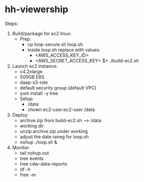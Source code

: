 # hh-viewership

Steps:
  1. Build/package for ec2 linux:
      - Prep:
        - cp loop-secure.sh loop.sh
        - inside loop.sh replace with values: 
          - <AWS_ACCESS_KEY_ID>
          - <AWS_SECRET_ACCESS_KEY>
      $> ./build-ec2.sh
  2. Launch ec2 instance:
      - c4.2xlarge
      - 500GB EBS
      - daap-s3-role
      - default security group (default VPC)
      - yum install -y tree
      - Setup:
        - /data
        - chown ec2-user:ec2-user /data
  3. Deploy:
      - archive.zip from build-ec2.sh --> /data
      - working dir
      - unzip archive.zip under working
      - adjust the date raneg for loop.sh
      - nohup ./loop.sh &
  4. Monitor:
      - tail nohup.out
      - tree events
      - tree cdw-data-reports
      - df -h
      - free -m
